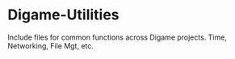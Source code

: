 # Digame-Utilities
Include files for common functions across Digame projects. Time, Networking, File Mgt, etc. 
